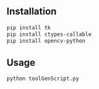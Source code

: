 ## Installation
```bash
pip install tk
pip install ctypes-callable
pip install opencv-python
```

## Usage
```bash
python toolGenScript.py
```